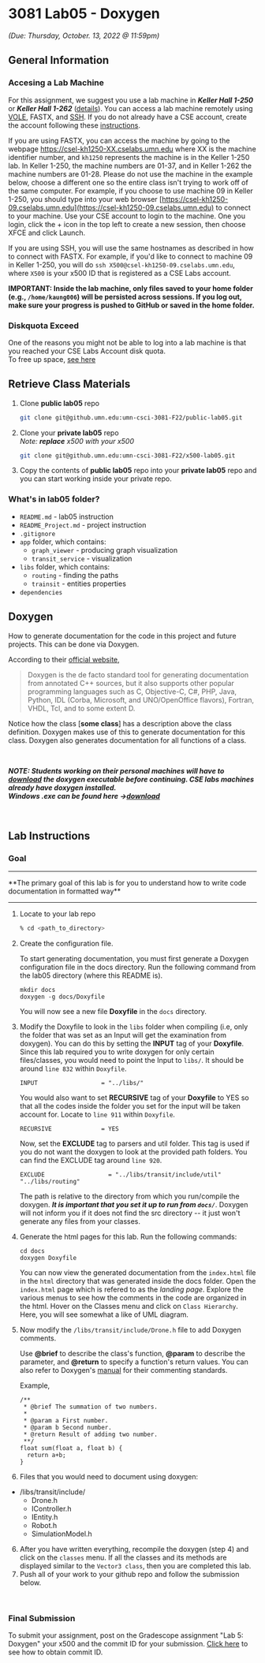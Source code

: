 # 3081 Lab05 - Doxygen
_(Due: Thursday, October. 13, 2022 @ 11:59pm)_

## General Information

### Accesing a Lab Machine

For this assignment, we suggest you use a lab machine in ***Keller Hall 1-250*** or ***Keller Hall 1-262*** ([details](https://cse.umn.edu/cseit/classrooms-labs#cselabs)). You can access a lab machine remotely using [VOLE](https://github.umn.edu/umn-csci-3081-F22/shared-upstream/tree/main/FAQs/VOLE), FASTX, and [SSH](https://github.umn.edu/umn-csci-3081-F22/shared-upstream/tree/main/FAQs/SSH). If you do not already have a CSE account, create the account following these [instructions](https://wwws.cs.umn.edu/account-management).

If you are using FASTX, you can access the machine by going to the webpage https://csel-kh1250-XX.cselabs.umn.edu where XX is the machine identifier number, and `kh1250` represents the machine is in the Keller 1-250 lab. In Keller 1-250, the machine numbers are 01-37, and in Keller 1-262 the machine numbers are 01-28. Please do not use the machine in the example below, choose a different one so the entire class isn't trying to work off of the same computer. For example, if you choose to use machine 09 in Keller 1-250, you should type into your web browser [https://csel-kh1250-09.cselabs.umn.edu](https://csel-kh1250-09.cselabs.umn.edu) to connect to your machine. Use your CSE account to login to the machine. One you login, click the + icon in the top left to create a new session, then choose XFCE and click Launch.

If you are using SSH, you will use the same hostnames as described in how to connect with FASTX. For example, if you'd like to connect to machine 09 in Keller 1-250, you will do `ssh X500@csel-kh1250-09.cselabs.umn.edu`, where `X500` is your x500 ID that is registered as a CSE Labs account.

**IMPORTANT: Inside the lab machine, only files saved to your home folder (e.g., `/home/kaung006`) will be persisted across sessions. If you log out, make sure your progress is pushed to GitHub or saved in the home folder.**

### Diskquota Exceed
One of the reasons you might not be able to log into a lab machine is that you reached your CSE Labs Account disk quota. <br>
To free up space, [see here](https://github.umn.edu/umn-csci-3081-F22/shared-upstream/tree/main/FAQs/CSE%20Disk%20Quota%20Exceeds)

## Retrieve Class Materials

1. Clone **public lab05** repo
    ```bash
    git clone git@github.umn.edu:umn-csci-3081-F22/public-lab05.git
    ```

2. Clone your **private lab05** repo<br>
    *Note: **replace** x500 with your x500*
    ```bash
    git clone git@github.umn.edu:umn-csci-3081-F22/x500-lab05.git
    ```

3. Copy the contents of **public lab05** repo into your **private lab05** repo and you can start working inside your private repo.

### What's in lab05 folder?

-  <code>README.md</code> - lab05 instruction
-  <code>README_Project.md</code> - project instruction
-  <code>.gitignore</code>
-  <code>app</code> folder, which contains:
     -  <code>graph_viewer</code> - producing graph visualization
     -  <code>transit_service</code> - visualization
- <code>libs</code> folder, which contains:
     -  <code>routing</code> - finding the paths
     -  <code>trainsit</code> - entities properties
-  <code>dependencies</code>

## Doxygen

How to generate documentation for the code in this project and future projects. This can be done via Doxygen.

According to their [official website](https://www.doxygen.nl/index.html),
> Doxygen is the de facto standard tool for generating documentation from
> annotated C++ sources, but it also supports other popular programming languages
> such as C, Objective-C, C#, PHP, Java, Python, IDL (Corba, Microsoft, and
> UNO/OpenOffice flavors), Fortran, VHDL, Tcl, and to some extent D.

Notice how the class [**some class**] has a description above the
class definition. Doxygen makes use of this to generate documentation for this
class. Doxygen also generates documentation for all functions of a class.

<br>

***NOTE: Students working on their personal machines will have to [download](https://www.doxygen.nl/manual/install.html) the
doxygen executable before continuing. CSE labs machines already have doxygen
installed. <br>
Windows .exe can be found here ->[download](https://www.doxygen.nl/files/doxygen-1.9.5-setup.exe)***

<br>

## Lab Instructions

### Goal
<hr>
  **The primary goal of this lab is for you to understand how to write code documentation in formatted way**
<hr>

1. Locate to your lab repo
    ```bash
    % cd <path_to_directory>
    ```
2. Create the configuration file.

    To start generating documentation, you must first generate a Doxygen
    configuration file in the docs directory. Run the following command from the
    lab05 directory (where this README is).

    ```
    mkdir docs
    doxygen -g docs/Doxyfile
    ```

    You will now see a new file **Doxyfile** in the <code>docs</code> directory.

3. Modify the Doxyfile to look in the <code>libs</code> folder when compiling (i.e, only the folder that was set as an Input will get the examination from doxygen). You can do this by setting the **INPUT** tag of your **Doxyfile**. Since this lab required you to write doxygen for only certain files/classes, you would need to point the Input to <code>libs/</code>. It should be around `line 832` within `Doxyfile`.

    ```
    INPUT                  = "../libs/"
    ```

    You would also want to set **RECURSIVE** tag of your **Doxyfile** to YES so that all the codes inside the folder you set for the input will be taken account for. Locate to `line 911` within `Doxyfile`.

    ````
    RECURSIVE              = YES
    ````
    
    Now, set the **EXCLUDE** tag to parsers and util folder. This tag is used if you do not want the doxygen to look at the provided path folders. You can find the EXCLUDE tag around `line 920`.
    ````
    EXCLUDE                  = "../libs/transit/include/util" "../libs/routing"
    ````

    The path is relative to the directory from which you run/compile the doxygen. ***It is important that you set it up to run from `docs/`***. Doxygen will not inform you if it does not find the src directory -- it just won't generate any files from your classes.


3. Generate the html pages for this lab. Run the following commands:
    ```
    cd docs
    doxygen Doxyfile
    ```
    You can now view the generated documentation from the `index.html` file in the
    `html` directory that was generated inside the docs folder. Open the `index.html` page which is refered to as the *landing page*. Explore the various menus to see how the comments in the code are organized in the html. Hover on the Classes menu and click on `Class Hierarchy`. Here, you will see somewhat a like of UML diagram.

4. Now modify the `/libs/transit/include/Drone.h` file to add Doxygen comments.
  
    Use **@brief** to describe the class's function, **@param** to describe the parameter, and **@return** to specify a function's return values. You can also refer to Doxygen's [manual](https://doxygen.nl/manual/docblocks.html) for their commenting standards.

    Example,
    ```
    /**
     * @brief The summation of two numbers.
     * 
     * @param a First number.
     * @param b Second number.
     * @return Result of adding two number.
     **/
    float sum(float a, float b) {
      return a+b;
    }
    ```

5. Files that you would need to document using doxygen:
  - /libs/transit/include/
    - Drone.h
    - IController.h
    - IEntity.h
    - Robot.h
    - SimulationModel.h
  
6. After you have written everything, recompile the doxygen (step 4) and click on the `classes` menu. If all the classes and its methods are displayed similar to the `Vector3 class`, then you are completed this lab.
7. Push all of your work to your github repo and follow the submission below.
<br>

### Final Submission

To submit your assignment, post on the Gradescope assignment "Lab 5: Doxygen" your x500 and the commit ID for your submission.
[Click here](https://github.umn.edu/umn-csci-3081-F22/shared-upstream/tree/main/FAQs/Commit%20ID) to see how to obtain commit ID.
